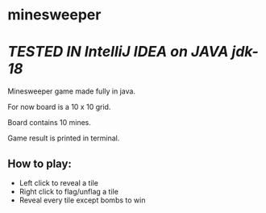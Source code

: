 # minesweeper
# _**TESTED IN IntelliJ IDEA on JAVA jdk-18**_ </br>


Minesweeper game made fully in java.

For now board is a 10 x 10 grid. </br>

Board contains 10 mines. </br>

Game result is printed in terminal. </br>

## How to play:
  - Left click to reveal a tile
  - Right click to flag/unflag a tile
  - Reveal every tile except bombs to win
